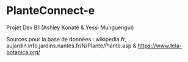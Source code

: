# PlanteConnect-e
Projet Dev B1 (Ashley Konaté & Yessi Munguengui)

Sources pour la base de données : wikipedia.fr, aujardin.info,jardins.nantes.fr/N/Plante/Plante.asp & https://www.tela-botanica.org/
